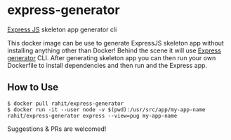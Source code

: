 # express-generator
[Express JS](https://expressjs.com) skeleton app generator cli

This docker image can be use to generate ExpressJS skeleton app without installing anything other than Docker! Behind the scene it will use [Express generator](https://expressjs.com/en/starter/generator.html) CLI. After generating skeleton app you can then run your own Dockerfile to install dependencies and then run and the Express app.

How to Use
----------
```
$ docker pull rahit/express-generator
$ docker run -it --user node -v $(pwd):/usr/src/app/my-app-name rahit/express-generator express --view=pug my-app-name
```

Suggestions &amp; PRs are welcomed!